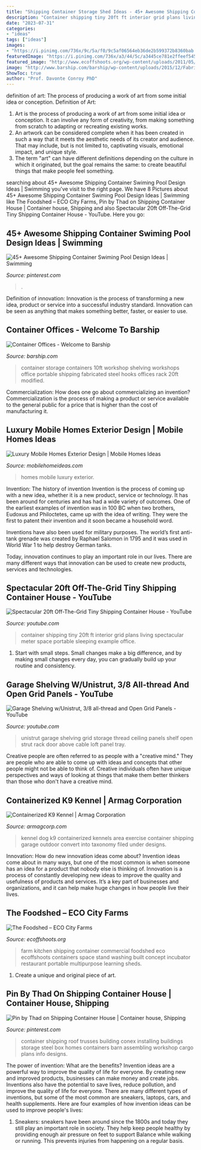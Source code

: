 ```yaml
---
title: "Shipping Container Storage Shed Ideas - 45+ Awesome Shipping Container Swiming Pool Design Ideas"
description: "Container shipping tiny 20ft ft interior grid plans living spectacular meter space portable sleeping example office"
date: "2023-07-31"
categories:
- "ideas"
tags: ["ideas"]
images:
- "https://i.pinimg.com/736x/9c/5a/f0/9c5af06564eb36de2b599372b8360bab.jpg"
featuredImage: "https://i.pinimg.com/736x/a3/44/5c/a3445ce781e2ffeef545f1946ec192c1.jpg"
featured_image: "http://www.ecoffshoots.org/wp-content/uploads/2011/05/IMG_7764.jpg"
image: "http://www.barship.com/barship/wp-content/uploads/2015/12/Fabricated-Storage-Container-2-1024x768.jpg"
ShowToc: true
author: "Prof. Davonte Conroy PhD"
---
```



definition of art: The process of producing a work of art from some initial idea or conception.
Definition of Art:
1. Art is the process of producing a work of art from some initial idea or conception. It can involve any form of creativity, from making something from scratch to adapting or recreating existing works.
2. An artwork can be considered complete when it has been created in such a way that it meets the aesthetic needs of its creator and audience. That may include, but is not limited to, captivating visuals, emotional impact, and unique style.
3. The term "art" can have different definitions depending on the culture in which it originated, but the goal remains the same: to create beautiful things that make people feel something.

	

		
searching about 45+ Awesome Shipping Container Swiming Pool Design Ideas | Swimming you've visit to the right page. We have 8 Pictures about 45+ Awesome Shipping Container Swiming Pool Design Ideas | Swimming like The Foodshed – ECO City Farms, Pin by Thad on Shipping Container House | Container house, Shipping and also Spectacular 20ft Off-The-Grid Tiny Shipping Container House - YouTube. Here you go:
		
    
## 45+ Awesome Shipping Container Swiming Pool Design Ideas | Swimming

<img loading=lazy src="https://i.pinimg.com/736x/9c/5a/f0/9c5af06564eb36de2b599372b8360bab.jpg" onerror="this.onerror=null;this.src='https://tse4.mm.bing.net/th?id=OIP.rdR5RUDEAM9Jq6eq0f1k9QHaKG&amp;pid=15.1';" alt="45+ Awesome Shipping Container Swiming Pool Design Ideas | Swimming">

_Source: pinterest.com_

>. 

	

Definition of innovation:
Innovation is the process of transforming a new idea, product or service into a successful industry standard. Innovation can be seen as anything that makes something better, faster, or easier to use.

    
## Container Offices - Welcome To Barship

<img loading=lazy src="http://www.barship.com/barship/wp-content/uploads/2015/12/Fabricated-Storage-Container-2-1024x768.jpg" onerror="this.onerror=null;this.src='https://tse2.mm.bing.net/th?id=OIP.ZBdrmUGY-hiCxwma6czfRgHaFj&amp;pid=15.1';" alt="Container Offices - Welcome to Barship">

_Source: barship.com_

>container storage containers 10ft workshop shelving workshops office portable shipping fabricated steel hooks offices rack 20ft modified. 

	

Commercialization: How does one go about commercializing an invention?
Commercialization is the process of making a product or service available to the general public for a price that is higher than the cost of manufacturing it.

    
## Luxury Mobile Homes Exterior Design | Mobile Homes Ideas

<img loading=lazy src="http://mobilehomeideas.com/wp-content/uploads/2014/11/Luxury-Mobile-Homes-Desing-Photos-1024x641.jpg" onerror="this.onerror=null;this.src='https://tse1.mm.bing.net/th?id=OIP.p0ZJ3-VFeJTRpC_pP4_eAAHaEo&amp;pid=15.1';" alt="Luxury Mobile Homes Exterior Design | Mobile Homes Ideas">

_Source: mobilehomeideas.com_

>homes mobile luxury exterior. 

	

Invention: The history of invention
Invention is the process of coming up with a new idea, whether it is a new product, service or technology. It has been around for centuries and has had a wide variety of outcomes. 
One of the earliest examples of invention was in 100 BC when two brothers, Eudoxus and Philoctetes, came up with the idea of writing. They were the first to patent their invention and it soon became a household word. 

Inventions have also been used for military purposes. The world’s first anti-tank grenade was created by Raphael Salomon in 1795 and it was used in World War 1 to help destroy German tanks. 

Today, innovation continues to play an important role in our lives. There are many different ways that innovation can be used to create new products, services and technologies.

    
## Spectacular 20ft Off-The-Grid Tiny Shipping Container House - YouTube

<img loading=lazy src="http://i.ytimg.com/vi/2l58L3QEVnc/maxresdefault.jpg" onerror="this.onerror=null;this.src='https://tse2.mm.bing.net/th?id=OIP.trnk-O5-QGaxvC2mmkR5cAHaEK&amp;pid=15.1';" alt="Spectacular 20ft Off-The-Grid Tiny Shipping Container House - YouTube">

_Source: youtube.com_

>container shipping tiny 20ft ft interior grid plans living spectacular meter space portable sleeping example office. 

	

1. Start with small steps. Small changes make a big difference, and by making small changes every day, you can gradually build up your routine and consistency.

    
## Garage Shelving W/Unistrut, 3/8 All-thread And Open Grid Panels - YouTube

<img loading=lazy src="https://i.ytimg.com/vi/5N1n7MNMmaU/maxresdefault.jpg" onerror="this.onerror=null;this.src='https://tse1.mm.bing.net/th?id=OIP.rZptCSODEfXOBYJ3Nq7E7QHaEK&amp;pid=15.1';" alt="Garage Shelving w/Unistrut, 3/8 all-thread and Open Grid Panels - YouTube">

_Source: youtube.com_

>unistrut garage shelving grid storage thread ceiling panels shelf open strut rack door above cable loft panel tray. 

	

Creative people are often referred to as people with a "creative mind." They are people who are able to come up with ideas and concepts that other people might not be able to think of. Creative individuals often have unique perspectives and ways of looking at things that make them better thinkers than those who don't have a creative mind.

    
## Containerized K9 Kennel | Armag Corporation

<img loading=lazy src="https://www.armagcorp.com/wp-content/uploads/containerized-k9-kennel-exercise-area.jpg" onerror="this.onerror=null;this.src='https://tse1.mm.bing.net/th?id=OIP.uszUztrSCnExyZuyR0MqtwHaFj&amp;pid=15.1';" alt="Containerized K9 Kennel | Armag Corporation">

_Source: armagcorp.com_

>kennel dog k9 containerized kennels area exercise container shipping garage outdoor convert into taxonomy filed under designs. 

	

Innovation: How do new innovation ideas come about?
Invention ideas come about in many ways, but one of the most common is when someone has an idea for a product that nobody else is thinking of. Innovation is a process of constantly developing new ideas to improve the quality and usefulness of products and services. It’s a key part of businesses and organizations, and it can help make huge changes in how people live their lives.

    
## The Foodshed – ECO City Farms

<img loading=lazy src="http://www.ecoffshoots.org/wp-content/uploads/2011/05/IMG_7764.jpg" onerror="this.onerror=null;this.src='https://tse4.mm.bing.net/th?id=OIP.xS81g3DQ07jQIy8zkHf8aQHaE8&amp;pid=15.1';" alt="The Foodshed – ECO City Farms">

_Source: ecoffshoots.org_

>farm kitchen shipping container commercial foodshed eco ecoffshoots containers space stand washing built concept incubator restaurant portable multipurpose learning sheds. 

	

1. Create a unique and original piece of art.

    
## Pin By Thad On Shipping Container House | Container House, Shipping

<img loading=lazy src="https://i.pinimg.com/736x/a3/44/5c/a3445ce781e2ffeef545f1946ec192c1.jpg" onerror="this.onerror=null;this.src='https://tse1.mm.bing.net/th?id=OIP.LEKqzXrImM2N5viEPqKvSAHaGg&amp;pid=15.1';" alt="Pin by Thad on Shipping Container House | Container house, Shipping">

_Source: pinterest.com_

>container shipping roof trusses building conex installing buildings storage steel box homes containers barn assembling workshop cargo plans info designs. 

	

The power of invention: What are the benefits?
Invention ideas are a powerful way to improve the quality of life for everyone. By creating new and improved products, businesses can make money and create jobs. Inventions also have the potential to save lives, reduce pollution, and improve the quality of life for everyone. There are many different types of inventions, but some of the most common are sneakers, laptops, cars, and health supplements. Here are four examples of how invention ideas can be used to improve people's lives: 
1. Sneakers: sneakers have been around since the 1800s and today they still play an important role in society. They help keep people healthy by providing enough air pressure on feet to support Balance while walking or running. This prevents injuries from happening on a regular basis.

